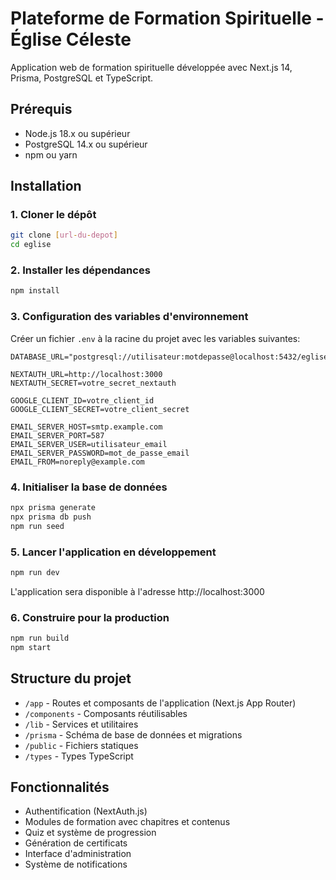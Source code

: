 # Plateforme de Formation Spirituelle - Église Céleste

Application web de formation spirituelle développée avec Next.js 14, Prisma, PostgreSQL et TypeScript.

## Prérequis

- Node.js 18.x ou supérieur
- PostgreSQL 14.x ou supérieur
- npm ou yarn

## Installation

### 1. Cloner le dépôt

```bash
git clone [url-du-depot]
cd eglise
```

### 2. Installer les dépendances

```bash
npm install
```

### 3. Configuration des variables d'environnement

Créer un fichier `.env` à la racine du projet avec les variables suivantes:

```
DATABASE_URL="postgresql://utilisateur:motdepasse@localhost:5432/eglise"

NEXTAUTH_URL=http://localhost:3000
NEXTAUTH_SECRET=votre_secret_nextauth

GOOGLE_CLIENT_ID=votre_client_id
GOOGLE_CLIENT_SECRET=votre_client_secret

EMAIL_SERVER_HOST=smtp.example.com
EMAIL_SERVER_PORT=587
EMAIL_SERVER_USER=utilisateur_email
EMAIL_SERVER_PASSWORD=mot_de_passe_email
EMAIL_FROM=noreply@example.com
```

### 4. Initialiser la base de données

```bash
npx prisma generate
npx prisma db push
npm run seed
```

### 5. Lancer l'application en développement

```bash
npm run dev
```

L'application sera disponible à l'adresse http://localhost:3000

### 6. Construire pour la production

```bash
npm run build
npm start
```

## Structure du projet

- `/app` - Routes et composants de l'application (Next.js App Router)
- `/components` - Composants réutilisables
- `/lib` - Services et utilitaires
- `/prisma` - Schéma de base de données et migrations
- `/public` - Fichiers statiques
- `/types` - Types TypeScript

## Fonctionnalités

- Authentification (NextAuth.js)
- Modules de formation avec chapitres et contenus
- Quiz et système de progression
- Génération de certificats
- Interface d'administration
- Système de notifications
